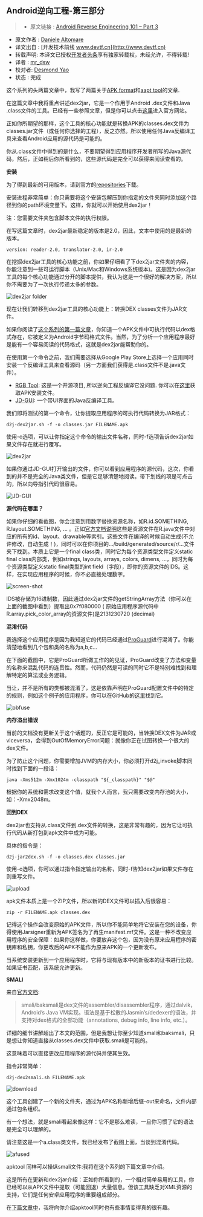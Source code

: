 Android逆向工程-第三部分
---

> * 原文链接 : [Android Reverse Engineering 101 – Part 3](http://www.fasteque.com/android-reverse-engineering-101-part-3/)
* 原文作者 : [Daniele Altomare](http://www.fasteque.com/)
* 译文出自 : [开发技术前线 www.devtf.cn](http://www.devtf.cn)
* 转载声明: 本译文已授权[开发者头条](http://toutiao.io/download)享有独家转载权，未经允许，不得转载!
* 译者 : [mr_dsw](https://github.com/dengshiwei) 
* 校对者: [Desmond Yao](https://github.com/desmond1121)  
* 状态 : 完成 

这个系列的头两篇文章中，我写了两篇关于[APK format](http://www.fasteque.com/android-reverse-engineering-101-part-1/)和[aapt tool](http://www.fasteque.com/android-reverse-engineering-101-part-2/)的文章.

在这篇文章中我将重点讲述dex2jar，它是一个作用于Android .dex文件和Java .class文件的工具。已经有一些参照文章，但是你可以点击[这里](https://github.com/pxb1988/dex2jar)进入官方网站。

正如你所期望的那样，这个工具的核心功能就是转换APK的classes.dex文件为classes.jar文件（或任何你选择的工程），反之亦然。所以使用任何Java反编译工具来查看Android应用的源代码是可能的。

你从.class文件中得到的是什么，不要期望得到应用程序开发者所写的Java源代码，然后，正如稍后你所看到的，这些源代码是完全可以获得来阅读查看的。

**安装**

为了得到最新的可用版本，请到官方的[repositories](https://bitbucket.org/pxb1988/dex2jar/downloads)下载。

安装进程非常简单：你只需要将这个安装包解压到你指定的文件夹同时添加这个路径到你的path环境变量下。这样，你就可以开始使用dex2jar！

注：您需要文件夹包含脚本文件的执行权限。

在写这篇文章时，dex2jar最新稳定的版本是2.0，因此，文本中使用的是最新的版本。

	version: reader-2.0, translator-2.0, ir-2.0

在挖掘dex2jar工具的核心功能之前，你如果仔细看了下dex2jar文件夹的内容，你能注意到一些可运行脚本（Unix/Mac和Windows系统版本)。这是因为dex2jar工具的每个核心功能通过分开的脚本提供，我认为这是一个很好的解决方案，所以你不需要为了一次执行传递太多的参数。

![dex2jar folder](http://i2.wp.com/www.fasteque.com/wp-content/uploads/2015/11/Screen-Shot-2015-11-17-at-13.52.43.png)

现在让我们转移到dex2jar工具的核心功能上：转换DEX classes文件为JAR文件。

如果你阅读了[这个系列的第一篇文章](http://www.fasteque.com/android-reverse-engineering-101-part-1/)，你知道一个APK文件中可执行代码以dex格式存在，它被定义为Android字节码格式文件。当然，为了分析一个应用程序最好是能有一个容易阅读的代码格式，这就是dex2jar能帮助你的。

在使用第一个命令之前，我们需要选择从Google Play Store上选择一个应用同时安装一个反编译工具来查看源码（另一方面我们获得是.class文件不是.java文件）。

* [RGB Tool](https://play.google.com/store/apps/details?id=com.fastebro.androidrgbtool): 这是一个开源项目, 所以逆向工程反编译它没问题. 你可以在[这里](https://apkpure.com/rgb-tool/com.fastebro.androidrgbtool)获取APK安装文件。
* [JD-GUI](http://jd.benow.ca/): 一个带UI界面的Java反编译工具。

我们即将测试的第一个命令，让你提取应用程序的可执行代码转换为JAR格式：

	d2j-dex2jar.sh -f -o classes.jar FILENAME.apk

使用-o选项，可以让你指定这个命令的输出文件名称，同时-f选项告诉dex2jar如果文件存在就进行覆写。

![dex2jar](http://i1.wp.com/www.fasteque.com/wp-content/uploads/2015/11/Screen-Shot-2015-11-17-at-22.16.35.png)

如果你通过JD-GUI打开输出的文件，你可以看到应用程序的源代码，这次，你看到的并不是完全的Java类文件，但是它足够清楚地阅读。带下划线的项是可点击的，所以向导指引代码很容易。

![JD-GUI](http://i0.wp.com/www.fasteque.com/wp-content/uploads/2015/11/Screen-Shot-2015-11-17-at-22.34.47.png)

**源代码在哪里？**

如果你仔细的看截图，你会注意到用数字替换资源名称，如R.id.SOMETHING, R.layout.SOMETHING, … 。正如[官方文档说明](http://developer.android.com/guide/topics/resources/accessing-resources.html)这些是资源文件在R.java文件中对应的所有的id、layout、drawable等索引。这些文件在编译的时候自动生成(不允许修改，自动生成！)，同时可以在你项目的.../build/generated/source/r/...文件夹下找到。本质上它是一个final class类，同时它为每个资源类型文件定义static final class内部类，例如strings, layouts, arrays, colors, dimens, …，同时为每个资源类型定义static final类型的int field（字段），即你的资源文件的IDS。这样，在实现应用程序的时候，你不必直接处理数字。

![screen-shot](http://i1.wp.com/www.fasteque.com/wp-content/uploads/2015/11/Screen-Shot-2015-11-21-at-11.37.18.png)

IDS被存储为16进制数，因此通过dex2jar文件的getStringArray方法（你可以在上面的截图中看到）提取出0x7f080000 ( 原始应用程序源代码中R.array.pick_color_array的资源文件)是2131230720 (decimal)

**混淆代码**

我选择这个应用程序是因为我知道它的代码已经通过[ProGuard](http://proguard.sourceforge.net/)进行混淆了。你能清楚地看到几个包和类的名称为a,b,c...

在下面的截图中，它是ProGuard所做工作的的见证，ProGuard改变了方法和变量的名称来混乱代码的连贯性。然而，代码仍然是可读的同时它不是特别难找到和理解特定的算法或业务逻辑。

当让，并不是所有的类都被混淆了，这是依靠声明在ProGuard配置文件中的特定的规则，例如这个例子的应用程序，你可以在GitHub的[这里](https://github.com/fasteque/rgb-tool/blob/master/android-rgb-tool/proguard-rules.txt)找到它。

![obfuse](http://i0.wp.com/www.fasteque.com/wp-content/uploads/2015/11/Screen-Shot-2015-11-17-at-22.46.30.png)

**内存溢出错误**

当前的文档没有更新关于这个话题的，反正它是可能的，当转换DEX文件为JAR或viceversa，会得到OutOfMemoryError问题：就像你正在试图转换一个很大的dex文件。

为了防止这个问题，你需要增加JVM的内存大小，你必须打开d2j_invoke脚本同时找到下面的一段话：

	java -Xms512m -Xmx1024m -classpath "${_classpath}" "$@"

根据你的系统和需求改变这个值，就我个人而言，我只需要改变内存池的大小，如：-Xmx2048m。

**回到DEX**

dex2jar也支持从.class文件到.dex文件的转换，这是非常有趣的，因为它让可执行代码从新打包到apk文件中成为可能。

具体的指令是：

	d2j-jar2dex.sh -f -o classes.dex classes.jar

使用-o选项，你可以通过指令指定输出的名称，同时-f告知dex2jar如果文件存在则重写文件。

![upload](http://i1.wp.com/www.fasteque.com/wp-content/uploads/2015/11/Screen-Shot-2015-11-19-at-22.03.18.png)

apk文件本质上是一个ZIP文件，所以新的DEX文件可以插入后很容易：

	zip -r FILENAME.apk classes.dex	

记得这个操作会改变原始的APK文件，所以你不能简单地将它安装在您的设备，你得使用Jarsigner重新为APK签名为了再生manifest.mf文件。这是一种不改变应用程序的安全保障：如果你这样做，你要放弃这个包，因为没有原来应用程序的密钥库和私钥，你更改后的APK不能作为原来APK的一个更新发布。

当系统安装更新到一个应用程序时，它将与现有版本中的新版本的证书进行比较。如果证书匹配，该系统允许更新。

**SMALI**

来自[官方文档](https://github.com/JesusFreke/smali):

> smali/baksmali是dex文件的assembler/disassembler程序，通过dalvik，Android’s Java VM实现。语法是基于松散的Jasmin’s/dedexer的语法，并支持对dex格式的全部功能（annotations, debug info, line info, etc.）。

详细的细节讲解超出了本文的范围，但是我想让你至少知道smali和baksmali，只是想让你知道直接从classes.dex文件中获取.smali是可能的。

这意味着可以直接更改应用程序的源代码并使其生效。

指令非常简单：

	d2j-dex2smali.sh FILENAME.apk

![download](http://i2.wp.com/www.fasteque.com/wp-content/uploads/2015/11/Screen-Shot-2015-11-20-at-16.40.39.png)

这个工具创建了一个新的文件夹，通过为APK名称新增后缀-out来命名，文件内部通过包名组织。

有一个想法，就是smali看起来像这样：它不是那么难读，一旦你习惯了它的语法是完全可以理解的。

请注意这是一个a.class类文件，我已经发布了截图上面，当谈到混淆代码。

![afused](http://i2.wp.com/www.fasteque.com/wp-content/uploads/2015/11/Screen-Shot-2015-11-20-at-22.35.28.png)

apktool 同样可以操纵smali文件:我将在这个系列的下篇文章中介绍。

这是所有在更新和dex2jar介绍：正如你所看到的，一个相对简单易用的工具，你已经可以从APK文件中提取（可能回退）大量信息。但该工具缺乏对XML资源的支持，它们是任何安卓应用程序的重要组成部分。

在[下篇文章中](http://www.fasteque.com/android-reverse-engineering-101-part-4/)，我将向你介绍apktool同时也有些事情变得真的很有趣。